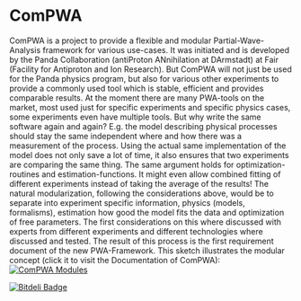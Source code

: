 ComPWA
======

ComPWA is a project to provide a flexible and modular Partial-Wave-Analysis framework for various use-cases. It was initiated and is developed by the Panda Collaboration (antiProton ANnihilation at DArmstadt) at Fair (Facility for Antiproton and Ion Research). But ComPWA will not just be used for the Panda physics program, but also for various other experiments to provide a commonly used tool which is stable, efficient and provides comparable results. At the moment there are many PWA-tools on the market, most used just for specific experiments and specific physics cases, some experiments even have multiple tools. But why write the same software again and again? E.g. the model describing physical processes should stay the same independent where and how there was a measurement of the process. Using the actual same implementation of the model does not only save a lot of time, it also ensures that two experiments are comparing the same thing. The same argument holds for optimization-routines and estimation-functions. It might even allow combined fitting of different experiments instead of taking the average of the results!
The natural modularization, following the considerations above, would be to separate into experiment specific information, physics (models, formalisms), estimation how good the model fits the data and optimization of free parameters. The first considerations on this where discussed with experts from different experiments and different technologies where discussed and tested. The result of this process is the first requirement document of the new PWA-Framework.
This sketch illustrates the modular concept (click it to visit the Documentation of ComPWA): 
[![ComPWA Modules](https://github.com/MathiasMichel/ComPWA/wiki/fw.png)](http://mathiasmichel.github.io/ComPWA/ "ComPWA Documentation")



[![Bitdeli Badge](https://d2weczhvl823v0.cloudfront.net/MathiasMichel/compwa/trend.png)](https://bitdeli.com/free "Bitdeli Badge")
